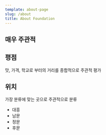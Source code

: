 ```yaml
---
template: about-page
slug: /about
title: About Foundation
---
```

## 매우 주관적

## 평점
맛, 가격, 학교로 부터의 거리를 종합적으로 주관적 평가

## 위치
가장 분류에 맞는 곳으로 주관적으로 분류 
- 대흥
- 남문
- 정문
- 후문